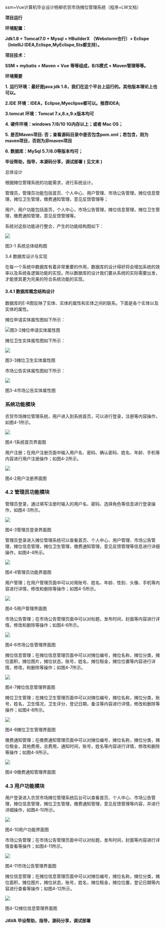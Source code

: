ssm+Vue计算机毕业设计杨柳农贸市场摊位管理系统（程序+LW文档）

**项目运行**

**环境配置：**

**Jdk1.8 + Tomcat7.0 + Mysql + HBuilderX** **（Webstorm也行）+ Eclispe（IntelliJ
IDEA,Eclispe,MyEclispe,Sts都支持）。**

**项目技术：**

**SSM + mybatis + Maven + Vue** **等等组成，B/S模式 + Maven管理等等。**

**环境需要**

**1.** **运行环境：最好是java jdk 1.8，我们在这个平台上运行的。其他版本理论上也可以。**

**2.IDE** **环境：IDEA，Eclipse,Myeclipse都可以。推荐IDEA;**

**3.tomcat** **环境：Tomcat 7.x,8.x,9.x版本均可**

**4.** **硬件环境：windows 7/8/10 1G内存以上；或者 Mac OS；**

**5.** **是否Maven项目: 否；查看源码目录中是否包含pom.xml；若包含，则为maven项目，否则为非maven项目**

**6.** **数据库：MySql 5.7/8.0等版本均可；**

**毕设帮助，指导，本源码分享，调试部署** **(** **见文末** **)**

总体设计

根据摊位管理系统的功能需求，进行系统设计。

管理员，管理员功能包括首页、个人中心、用户管理、市场公告管理，摊位信息管理，摊位卫生管理，缴费通知管理，意见反馈管理等；

用户，用户功能包括首页，个人中心，市场公告管理，摊位信息管理，摊位卫生管理，缴费通知管理，意见反馈管理等。

系统对这些功能进行整合，产生的功能结构图如下：

![](./res/cdedcfa5b6fc47bd88461e3467fe067f.png)

图3-1 系统总体结构图

3.4 数据库设计与实现

在每一个系统中数据库有着非常重要的作用，数据库的设计得好将会增加系统的效率以及系统各逻辑功能的实现。所以数据库的设计我们要从系统的实际需要出发，才能使其更为完美的符合系统功能的实现。

#### 3.4.1 数据库概念结构设计

数据库的E-R图反映了实体、实体的属性和实体之间的联系。下面是各个实体以及实体的属性。

摊位申请实体属性图如下所示：

![](./res/1c7e4897311244329e416dbbb5bf2a59.png)图3-2摊位申请实体属性图

摊位卫生实体属性图如下所示：

![](./res/39411463839f486c9c4f39490181840b.png)

图3-3摊位卫生实体属性图

市场公告实体属性图如下所示：

![](./res/c4351b9905fb4d80870e1d8647f4bfa3.png)

图3-4市场公告实体属性图

### 系统功能模块

农贸市场摊位管理系统，用户进入到系统首页，可以进行登录，注册等内容操作，如图4-1所示。

![](./res/a893c1bcb00449288ec43b87cac76356.png)

图4-1系统首页界面图

用户注册；在用户注册页面中输入用户名、密码、确认密码、姓名、年龄、手机等内容进行用户注册操作；如图4-2所示。

![](./res/0c856f1245cc423e9a976ca0cc78fd76.png)

图4-2用户注册界面图

### 4.2 管理员功能模块

管理员登录，通过填写注册时输入的用户名、密码、选择角色等信息进行登录操作，如图4-3所示。

![](./res/539ed2faf7184f5ea4f39ed390ed47be.png)

图4-3管理员登录界面图

管理员登录进入摊位管理系统可以查看首页、个人中心、用户管理、市场公告管理，摊位信息管理，摊位卫生管理，缴费通知管理，意见反馈管理等信息进行详细操作，如图4-4所示。

![](./res/0ee334dcd33a4681bc6c4a18364ff655.png)

图4-4管理员功能界面图

用户管理；在用户管理页面中可以对用账号、姓名、年龄、性别、头像、手机等内容进行详情，修改和删除等操作；如图4-5所示。

![](./res/b8c41b9cf353495c8c7f62abab83dc62.png)

图4-5用户管理界面图

市场公告管理；在市场公告管理页面中可以对标题，发布时间，封面等内容进行详情，修改和删除等操作；如图4-6所示。

![](./res/4649562b651744bba2dbc237a421327d.png)

图4-6市场公告管理界面图

摊位信息管理；在摊位信息管理页面中可以对摊位编号，摊位名称，摊位分类，摊位面积，摊位图片，摊位状态，账号，姓名，摊位租金，摊位位置等内容进行详情，修改，和删除等操作；如图4-7所示。

![](./res/aa00f3a9249a426dae77620264061a0f.png)

图4-7摊位信息管理界面图

摊位卫生管理；在摊位卫生管理页面中可以对摊位编号，摊位名称，摊位分类，账号，姓名，卫生情况，卫生评分，登记日期，备注等内容进行详情，修改和删除等操作；如图4-8所示。

![](./res/b132bd3d047a42309e7e9ae60c031821.png)

图4-8摊位卫生管理界面图

缴费通知管理；在缴费通知管理页面中可以对摊位编号，摊位名称，摊位分类，摊位租金，其他费用，总费用，通知时间，账号，姓名等内容进行详情，修改和删除等操作；如图4-9所示。

![](./res/83df2dcebc5f4c4bac08d4a397f5058a.png)

图4-9缴费通知管理界面图

### 4.3 用户功能模块

用户登录进入农贸市场摊位管理系统后台可以查看首页、个人中心、市场公告管理，摊位信息管理，摊位卫生管理，缴费通知管理，意见反馈管理等内容，并进行详细操作，如图4-10所示。

![](./res/566a253f51f64b4cb657bd99b4495ebf.png)

图4-10用户功能界面图

市场公告管理；在市场公告管理页面中可以对标题，发布时间，封面等内容进行详情查看等操作；如图4-11所示。

![](./res/497bd623af284e4da8c22619b64f2c3a.png)

图4-11市场公告管理界面图

摊位信息管理；在摊位信息管理页面中可以对摊位编号，摊位名称，摊位分类，摊位面积，摊位图片，摊位状态，账号，姓名，摊位租金，摊位位置，登记日期等内容进行查看等操作；如图4-12所示。

![](./res/8e826b81241b4d4780e5015ede72bfb1.png)

图4-12摊位信息管理界面图

#### **JAVA** **毕设帮助，指导，源码分享，调试部署**

